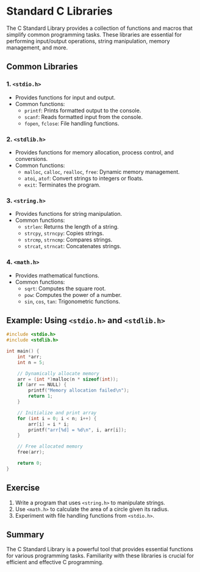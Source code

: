 # Standard C Libraries

The C Standard Library provides a collection of functions and macros that simplify common programming tasks. These libraries are essential for performing input/output operations, string manipulation, memory management, and more.

## Common Libraries

### 1. `<stdio.h>`
- Provides functions for input and output.
- Common functions:
  - `printf`: Prints formatted output to the console.
  - `scanf`: Reads formatted input from the console.
  - `fopen`, `fclose`: File handling functions.

### 2. `<stdlib.h>`
- Provides functions for memory allocation, process control, and conversions.
- Common functions:
  - `malloc`, `calloc`, `realloc`, `free`: Dynamic memory management.
  - `atoi`, `atof`: Convert strings to integers or floats.
  - `exit`: Terminates the program.

### 3. `<string.h>`
- Provides functions for string manipulation.
- Common functions:
  - `strlen`: Returns the length of a string.
  - `strcpy`, `strncpy`: Copies strings.
  - `strcmp`, `strncmp`: Compares strings.
  - `strcat`, `strncat`: Concatenates strings.

### 4. `<math.h>`
- Provides mathematical functions.
- Common functions:
  - `sqrt`: Computes the square root.
  - `pow`: Computes the power of a number.
  - `sin`, `cos`, `tan`: Trigonometric functions.

## Example: Using `<stdio.h>` and `<stdlib.h>`

```c
#include <stdio.h>
#include <stdlib.h>

int main() {
    int *arr;
    int n = 5;

    // Dynamically allocate memory
    arr = (int *)malloc(n * sizeof(int));
    if (arr == NULL) {
        printf("Memory allocation failed\n");
        return 1;
    }

    // Initialize and print array
    for (int i = 0; i < n; i++) {
        arr[i] = i * i;
        printf("arr[%d] = %d\n", i, arr[i]);
    }

    // Free allocated memory
    free(arr);

    return 0;
}
```

## Exercise
1. Write a program that uses `<string.h>` to manipulate strings.
2. Use `<math.h>` to calculate the area of a circle given its radius.
3. Experiment with file handling functions from `<stdio.h>`.

## Summary
The C Standard Library is a powerful tool that provides essential functions for various programming tasks. Familiarity with these libraries is crucial for efficient and effective C programming.